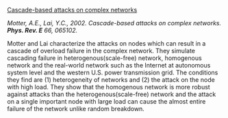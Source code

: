 [Cascade-based attacks on complex networks](https://journals.aps.org/pre/abstract/10.1103/PhysRevE.66.065102)

_Motter, A.E., Lai, Y.C., 2002. Cascade-based attacks on complex networks. **Phys. Rev.
E** 66, 065102._

Motter and Lai characterize the attacks on nodes which can result in a cascade of overload failure in the complex network. They simulate cascading failure in heterogenous(scale-free) network, homogenous network and the real-world network such as the Internet at autonomous system level and the western U.S. power transmission grid. The conditions they find are (1) heterogeneity of networks and (2) the attack on the node with high load. They show that the homogenous network is more robust against attacks than the heterogenous(scale-free) network and the attack on a single important node with large load can cause the almost entire failure of the network unlike random breakdown.